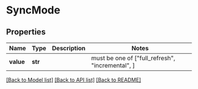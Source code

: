 # SyncMode


## Properties
Name | Type | Description | Notes
------------ | ------------- | ------------- | -------------
**value** | **str** |  |  must be one of ["full_refresh", "incremental", ]

[[Back to Model list]](../README.md#documentation-for-models) [[Back to API list]](../README.md#documentation-for-api-endpoints) [[Back to README]](../README.md)


